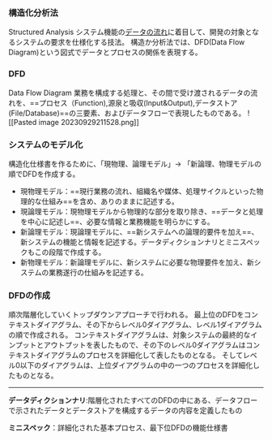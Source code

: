 ### 構造化分析法
Structured Analysis
システム機能の<u>データの流れ</u>に着目して、開発の対象となるシステムの要求を仕様化する技法。
構造か分析法では、DFD(Data Flow Diagram)という図式でデータとプロセスの関係を表現する。

### DFD
Data Flow Diagram
業務を構成する処理と、その間で受け渡されるデータの流れを、==プロセス（Function),源泉と吸収(Input&Output),データストア(File/Database)==の三要素、およびデータフローで表現したものである。
![[Pasted image 20230929211528.png]]

### システムのモデル化
構造化仕様書を作るために、「現物理、論理モデル」→ 「新論理、物理モデルの順でDFDを作成する。
- 現物理モデル：==現行業務の流れ、組織名や媒体、処理サイクルといった物理的な仕組み==を含め、ありのままに記述する。
- 現論理モデル：現物理モデルから物理的な部分を取り除き、==データと処理を中心に記述し==、必要な情報と業務機能を明らかにする。
- 新論理モデル：現論理モデルに、==新システムへの論理的要件を加え==、新システムの機能と情報を記述する。データディクションナリとミニスペックもこの段階で作成する。
- 新物理モデル：新論理モデルに、新システムに必要な物理要件を加え、新システムの業務遂行の仕組みを記述する。

### DFDの作成
順次階層化していくトップダウンアプローチで行われる。
最上位のDFDをコンテキストダイアグラム、その下からレベル0ダイアグラム、レベル1ダイアグラムの順で作成される。
コンテキストダイアグラムは、対象システムの最終的なインプットとアウトプットを表したもので、その下のレベル0ダイアグラムはコンテキストダイアグラムのプロセスを詳細化して表したものとなる。
そしてレベル0以下のダイアグラムは、上位ダイアグラムの中の一つのプロセスを詳細化したものとなる。

---
**データディクションナリ**:階層化されたすべてのDFDの中にある、データフローで示されたデータとデータストアを構成するデータの内容を定義したもの

**ミニスペック**：詳細化された基本プロセス、最下位DFDの機能仕様書